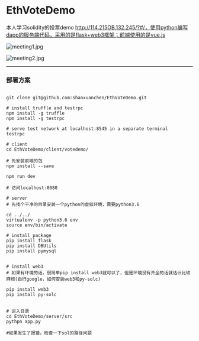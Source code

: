 # EthVoteDemo
本人学习solidity的投票demo http://114.215OB.132.245/?#/，使用python编写dapp的服务端代码，采用的是flask+web3框架；前端使用的是vue.js


![meeting1.jpg](https://upload-images.jianshu.io/upload_images/5786775-2f26f99934211a1b.jpg?imageMogr2/auto-orient/strip%7CimageView2/2/w/1240)

![meeting2.jpg](https://upload-images.jianshu.io/upload_images/5786775-4282fca06941f936.jpg?imageMogr2/auto-orient/strip%7CimageView2/2/w/1240)


-----------

### 部署方案

```

git clone git@github.com:shanxuanchen/EthVoteDemo.git

# install truffle and testrpc
npm install -g truffle
npm install -g testrpc

# serve test network at localhost:8545 in a separate terminal
testrpc

# client
cd EthVoteDemo/client/votedemo/

# 先安装前端的包
npm install --save

npm run dev

# 访问localhost:8080

# server
# 先找个干净的目录安装一个python的虚拟环境，需要python3.6

cd ../../
virtualenv -p python3.6 env
source env/bin/activate

# install package
pip install flask
pip install DBUtils
pip install pymysql


# install web3
# 如果有环境的话，很简单pip install web3就可以了，但是环境没有齐全的话就估计比较麻烦(自行google，如何安装web3和py-solc)

pip install web3
pip install py-solc


# 进入目录
cd EthVoteDemo/server/src
pythpn app.py

#如果发生了报错，检查一下sol的路径问题




```